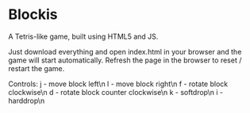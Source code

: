 Blockis
=======

A Tetris-like game, built using HTML5 and JS.

Just download everything and open index.html in your browser and the game will start automatically. 
Refresh the page in the browser to reset / restart the game.

Controls: 
j - move block left\n
l - move block right\n
f - rotate block clockwise\n
d - rotate block counter clockwise\n
k - softdrop\n
i - harddrop\n

